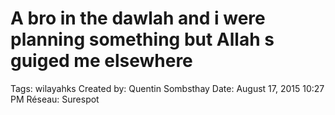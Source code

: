 # A bro in the dawlah and i were planning something but Allah s guiged me elsewhere

Tags: wilayahks
Created by: Quentin Sombsthay
Date: August 17, 2015 10:27 PM
Réseau: Surespot